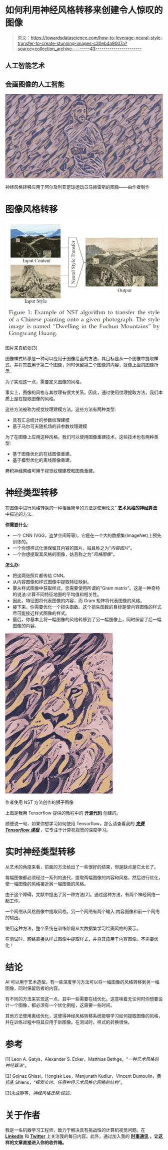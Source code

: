 # 如何利用神经风格转移来创建令人惊叹的图像

> 原文：<https://towardsdatascience.com/how-to-leverage-neural-style-transfer-to-create-stunning-images-c30eb4a9007a?source=collection_archive---------43----------------------->

## 人工智能艺术

## 会画图像的人工智能

![](img/ccc3345ba4613e1f3d7bb5f7d4a6f6b0.png)

神经风格转移应用于阿尔及利亚足球运动员马赫雷斯的图像——由作者制作

# 图像风格转移

![](img/e4de803ee9a65e3d713da1386ee58529.png)

图片来自纸张[3]

图像样式转移是一种可以应用于图像绘画的方法，其目标是从一个图像中提取样式，并将其应用于第二个图像，同时保留第二个图像的内容，就像上面的图像所示。

为了实现这一点，需要定义图像的风格。

事实上，图像的风格与其纹理有很大关系。因此，通过使用纹理提取方法，我们本质上是在提取图像的风格。

这些方法被称为视觉纹理建模方法。这些方法有两种类型:

*   具有汇总统计的参数纹理建模
*   基于马尔可夫随机场的非参数纹理建模

为了在图像上应用这种风格，我们可以使用图像重建技术。这些技术也有两种类型:

*   基于图像优化的在线图像重建。
*   基于模型优化的离线图像重建。

卷积神经网络可用于视觉纹理建模和图像重建。

# 神经类型转移

在图像中进行风格转换的一种相当简单的方法是使用论文“ [**艺术风格的神经算法**](https://arxiv.org/abs/1508.06576) 中描述的方法。

**你需要什么:**

*   一个 CNN (VGG，盗梦空间等等)，它是在一个大的数据集(ImageNet)上预先训练的。
*   一个你想样式化但保留其内容的图片，姑且称之为“*内容图片*”。
*   一个你想提取其风格的图像，姑且称之为“*风格图像*”。

**怎么办:**

*   把这两张照片都传给 CNN。
*   从内容图像和样式图像中提取特征映射。
*   要从样式图像中获取样式，您需要使用所谓的“Gram matrix”。这是一种奇特的说法:计算不同特征地图的平均值和相关性。
*   因此，特征图将代表图像的内容，而 Gram 矩阵将代表图像的风格。
*   接下来，你需要优化一个损失函数。这个损失函数的目标是使内容图像的样式尽可能接近样式图像的样式。
*   最后，你基本上将一幅图像的风格转移到了另一幅图像上，同时保留了后一幅图像的内容。​

![](img/848fe3fa219041441333a4a6304f0096.png)

作者使用 NST 方法创作的狮子图像

上图是我用 Tensorflow 提供的教程中的 [**开源代码**](https://www.tensorflow.org/tutorials/generative/style_transfer) 创建的。

顺便说一句，如果你想学习如何使用 Tensorflow，那么请查看我的 [***免费 Tensorflow 课程***](https://aifee.teachable.com/p/introduction-to-tensorflow-2-for-computer-vision) ，它专注于计算机视觉的深度学习。

# 实时神经类型转移

从艺术的角度来看，前面的方法给出了一些很好的结果，但是缺点是它太长了。

每幅图像都必须经过一系列的迭代，提取两幅图像的内容和风格，然后进行优化，使一幅图像的风格接近另一幅图像的风格。

由于这个障碍，文献中提出了另一种方法[2]。通过这种方法，有两个神经网络一起工作。

一个网络从风格图像中提取风格。另一个网络有两个输入:内容图像和前一个网络的输出。

使用这种方法，整个系统在训练阶段从大数据集学习绘画风格的表示。

在测试时，网络直接从样式图像中提取样式，并将其应用于内容图像。不需要优化！

# 结论

AI 可以用于艺术造型。有一些深度学习方法可以将一幅图像的风格转移到另一幅图像，同时保留后者的内容。

有不同的方法来实现这一点，其中一些需要在线优化。这意味着无论何时你想要设计一个图像，都必须有一个优化例程，这需要一些时间。

其他方法使用离线优化，这使得神经风格转移系统能够学习如何提取图像的风格，并在训练过程中将其应用于新图像。在测试时，样式的转换很快。

# 参考

[1] Leon A. Gatys，Alexander S. Ecker，Matthias Bethge，“*一种艺术风格的神经算法*”。

[2] Golnaz Ghiasi，Honglak Lee，Manjunath Kudlur，Vincent Dumoulin，黄邦贤 Shlens，“*探索实时、任意神经艺术风格化网络的结构*”。

[3]永成静等，*神经风格迁移:综述*。

# 关于作者

我是一名机器学习工程师，致力于解决具有挑战性的计算机视觉问题。在 [**LinkedIn**](https://www.linkedin.com/in/nour-islam-mokhtari-07b521a5/) 和 [**Twitter**](https://twitter.com/NourIslamMo) 上关注我的每日内容。此外，通过加入我的 [**时事通讯**](https://nourislam.ck.page/dc3e8b7e12) **，让这样的文章直接进入你的收件箱。**